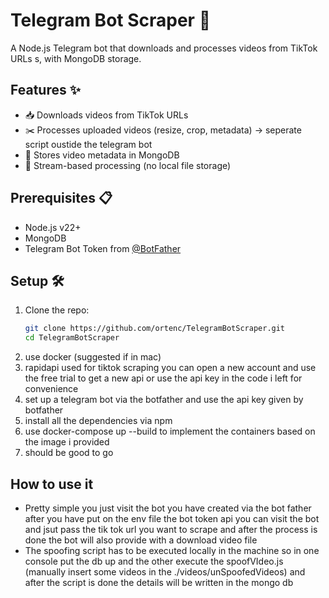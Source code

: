# Telegram Bot Scraper 🤖

A Node.js Telegram bot that downloads and processes videos from TikTok URLs s, with MongoDB storage.

## Features ✨
- 📥 Downloads videos from TikTok URLs
- ✂️ Processes uploaded videos (resize, crop, metadata) -> seperate script oustide the telegram bot
- 💾 Stores video metadata in MongoDB
- 🔄 Stream-based processing (no local file storage)

## Prerequisites 📋
- Node.js v22+
- MongoDB 
- Telegram Bot Token from [@BotFather](https://t.me/BotFather)

## Setup 🛠️
1. Clone the repo:
   ```bash
   git clone https://github.com/ortenc/TelegramBotScraper.git
   cd TelegramBotScraper
2. use docker (suggested if in mac)
3. rapidapi used for tiktok scraping you can open a new account and use the free trial to get a new api or use the api key in the code i left for convenience
4. set up a telegram bot via the botfather and use the api key given by botfather
5. install all the dependencies via npm
6. use docker-compose up --build to implement the containers based on the image i provided
7. should be good to go

## How to use it 
- Pretty simple you just visit the bot you have created via the bot father after you have put on the env file the bot token api you can visit the bot and jsut pass the tik tok url you want to scrape and after the process is done the bot will also provide with a download video file
- The spoofing script has to be executed locally in the machine so in one console put the db up and the other execute the spoofVIdeo.js (manually insert some videos in the ./videos/unSpoofedVideos) and after the script is done the details will be written in the mongo db 
